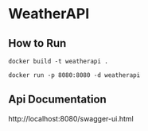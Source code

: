 # WeatherAPI

## How to Run

    docker build -t weatherapi .

    docker run -p 8080:8080 -d weatherapi

## Api Documentation

   http://localhost:8080/swagger-ui.html